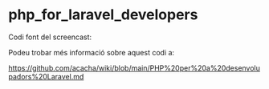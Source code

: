 # php_for_laravel_developers

Codi font del screencast: 

Podeu trobar més informació sobre aquest codi a:

https://github.com/acacha/wiki/blob/main/PHP%20per%20a%20desenvolupadors%20Laravel.md


